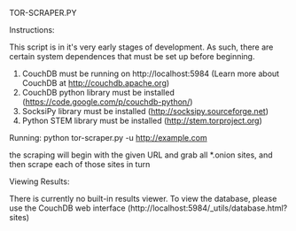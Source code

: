 TOR-SCRAPER.PY

Instructions:

This script is in it's very early stages of development. As such, there are certain system dependences that must be set up before beginning.

1) CouchDB must be running on http://localhost:5984 (Learn more about CouchDB at http://couchdb.apache.org)
2) CouchDB python library must be installed (https://code.google.com/p/couchdb-python/)
3) SocksiPy library must be installed (http://socksipy.sourceforge.net)
4) Python STEM library must be installed (http://stem.torproject.org)

Running:
python tor-scraper.py -u http://example.com

the scraping will begin with the given URL and grab all *.onion sites, and then scrape each of those sites in turn

Viewing Results:

There is currently no built-in results viewer. To view the database, please use the CouchDB web interface (http://localhost:5984/_utils/database.html?sites)
